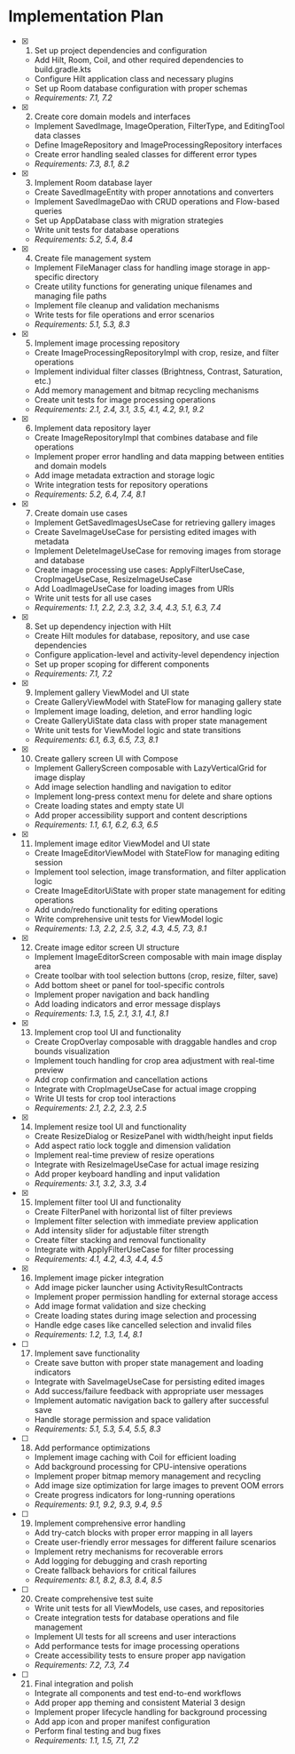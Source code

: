 # Implementation Plan

- [x] 1. Set up project dependencies and configuration
  - Add Hilt, Room, Coil, and other required dependencies to build.gradle.kts
  - Configure Hilt application class and necessary plugins
  - Set up Room database configuration with proper schemas
  - _Requirements: 7.1, 7.2_

- [x] 2. Create core domain models and interfaces
  - Implement SavedImage, ImageOperation, FilterType, and EditingTool data classes
  - Define ImageRepository and ImageProcessingRepository interfaces
  - Create error handling sealed classes for different error types
  - _Requirements: 7.3, 8.1, 8.2_

- [x] 3. Implement Room database layer
  - Create SavedImageEntity with proper annotations and converters
  - Implement SavedImageDao with CRUD operations and Flow-based queries
  - Set up AppDatabase class with migration strategies
  - Write unit tests for database operations
  - _Requirements: 5.2, 5.4, 8.4_

- [x] 4. Create file management system
  - Implement FileManager class for handling image storage in app-specific directory
  - Create utility functions for generating unique filenames and managing file paths
  - Implement file cleanup and validation mechanisms
  - Write tests for file operations and error scenarios
  - _Requirements: 5.1, 5.3, 8.3_

- [x] 5. Implement image processing repository
  - Create ImageProcessingRepositoryImpl with crop, resize, and filter operations
  - Implement individual filter classes (Brightness, Contrast, Saturation, etc.)
  - Add memory management and bitmap recycling mechanisms
  - Create unit tests for image processing operations
  - _Requirements: 2.1, 2.4, 3.1, 3.5, 4.1, 4.2, 9.1, 9.2_

- [x] 6. Implement data repository layer
  - Create ImageRepositoryImpl that combines database and file operations
  - Implement proper error handling and data mapping between entities and domain models
  - Add image metadata extraction and storage logic
  - Write integration tests for repository operations
  - _Requirements: 5.2, 6.4, 7.4, 8.1_

- [x] 7. Create domain use cases
  - Implement GetSavedImagesUseCase for retrieving gallery images
  - Create SaveImageUseCase for persisting edited images with metadata
  - Implement DeleteImageUseCase for removing images from storage and database
  - Create image processing use cases: ApplyFilterUseCase, CropImageUseCase, ResizeImageUseCase
  - Add LoadImageUseCase for loading images from URIs
  - Write unit tests for all use cases
  - _Requirements: 1.1, 2.2, 2.3, 3.2, 3.4, 4.3, 5.1, 6.3, 7.4_

- [x] 8. Set up dependency injection with Hilt
  - Create Hilt modules for database, repository, and use case dependencies
  - Configure application-level and activity-level dependency injection
  - Set up proper scoping for different components
  - _Requirements: 7.1, 7.2_

- [x] 9. Implement gallery ViewModel and UI state
  - Create GalleryViewModel with StateFlow for managing gallery state
  - Implement image loading, deletion, and error handling logic
  - Create GalleryUiState data class with proper state management
  - Write unit tests for ViewModel logic and state transitions
  - _Requirements: 6.1, 6.3, 6.5, 7.3, 8.1_

- [x] 10. Create gallery screen UI with Compose
  - Implement GalleryScreen composable with LazyVerticalGrid for image display
  - Add image selection handling and navigation to editor
  - Implement long-press context menu for delete and share options
  - Create loading states and empty state UI
  - Add proper accessibility support and content descriptions
  - _Requirements: 1.1, 6.1, 6.2, 6.3, 6.5_

- [x] 11. Implement image editor ViewModel and UI state
  - Create ImageEditorViewModel with StateFlow for managing editing session
  - Implement tool selection, image transformation, and filter application logic
  - Create ImageEditorUiState with proper state management for editing operations
  - Add undo/redo functionality for editing operations
  - Write comprehensive unit tests for ViewModel logic
  - _Requirements: 1.3, 2.2, 2.5, 3.2, 4.3, 4.5, 7.3, 8.1_

- [x] 12. Create image editor screen UI structure
  - Implement ImageEditorScreen composable with main image display area
  - Create toolbar with tool selection buttons (crop, resize, filter, save)
  - Add bottom sheet or panel for tool-specific controls
  - Implement proper navigation and back handling
  - Add loading indicators and error message displays
  - _Requirements: 1.3, 1.5, 2.1, 3.1, 4.1, 8.1_

- [x] 13. Implement crop tool UI and functionality
  - Create CropOverlay composable with draggable handles and crop bounds visualization
  - Implement touch handling for crop area adjustment with real-time preview
  - Add crop confirmation and cancellation actions
  - Integrate with CropImageUseCase for actual image cropping
  - Write UI tests for crop tool interactions
  - _Requirements: 2.1, 2.2, 2.3, 2.5_

- [x] 14. Implement resize tool UI and functionality
  - Create ResizeDialog or ResizePanel with width/height input fields
  - Add aspect ratio lock toggle and dimension validation
  - Implement real-time preview of resize operations
  - Integrate with ResizeImageUseCase for actual image resizing
  - Add proper keyboard handling and input validation
  - _Requirements: 3.1, 3.2, 3.3, 3.4_

- [x] 15. Implement filter tool UI and functionality
  - Create FilterPanel with horizontal list of filter previews
  - Implement filter selection with immediate preview application
  - Add intensity slider for adjustable filter strength
  - Create filter stacking and removal functionality
  - Integrate with ApplyFilterUseCase for filter processing
  - _Requirements: 4.1, 4.2, 4.3, 4.4, 4.5_

- [x] 16. Implement image picker integration
  - Add image picker launcher using ActivityResultContracts
  - Implement proper permission handling for external storage access
  - Add image format validation and size checking
  - Create loading states during image selection and processing
  - Handle edge cases like cancelled selection and invalid files
  - _Requirements: 1.2, 1.3, 1.4, 8.1_

- [ ] 17. Implement save functionality
  - Create save button with proper state management and loading indicators
  - Integrate with SaveImageUseCase for persisting edited images
  - Add success/failure feedback with appropriate user messages
  - Implement automatic navigation back to gallery after successful save
  - Handle storage permission and space validation
  - _Requirements: 5.1, 5.3, 5.4, 5.5, 8.3_

- [ ] 18. Add performance optimizations
  - Implement image caching with Coil for efficient loading
  - Add background processing for CPU-intensive operations
  - Implement proper bitmap memory management and recycling
  - Add image size optimization for large images to prevent OOM errors
  - Create progress indicators for long-running operations
  - _Requirements: 9.1, 9.2, 9.3, 9.4, 9.5_

- [ ] 19. Implement comprehensive error handling
  - Add try-catch blocks with proper error mapping in all layers
  - Create user-friendly error messages for different failure scenarios
  - Implement retry mechanisms for recoverable errors
  - Add logging for debugging and crash reporting
  - Create fallback behaviors for critical failures
  - _Requirements: 8.1, 8.2, 8.3, 8.4, 8.5_

- [ ] 20. Create comprehensive test suite
  - Write unit tests for all ViewModels, use cases, and repositories
  - Create integration tests for database operations and file management
  - Implement UI tests for all screens and user interactions
  - Add performance tests for image processing operations
  - Create accessibility tests to ensure proper app navigation
  - _Requirements: 7.2, 7.3, 7.4_

- [ ] 21. Final integration and polish
  - Integrate all components and test end-to-end workflows
  - Add proper app theming and consistent Material 3 design
  - Implement proper lifecycle handling for background processing
  - Add app icon and proper manifest configuration
  - Perform final testing and bug fixes
  - _Requirements: 1.1, 1.5, 7.1, 7.2_